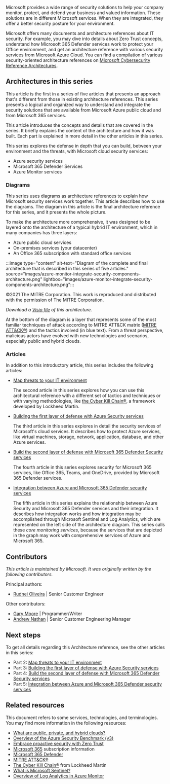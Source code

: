 Microsoft provides a wide range of security solutions to help your company monitor, protect, and defend your business and valued information. These solutions are in different Microsoft services. When they are integrated, they offer a better security posture for your environment.

Microsoft offers many documents and architecture references about IT security. For example, you may dive into details about Zero Trust concepts, understand how Microsoft 365 Defender services work to protect your Office environment, and get an architecture reference with various security services from Microsoft Azure Cloud. You can find a compilation of various security-oriented architecture references on [Microsoft Cybersecurity Reference Architectures](/security/cybersecurity-reference-architecture/mcra).


## Architectures in this series

This article is the first in a series of five articles that presents an approach that's different from those in existing architecture references. This series presents a logical and organized way to understand and integrate the security solutions that are available from Microsoft Azure public cloud and from Microsoft 365 services. 

This article introduces the concepts and details that are covered in the series. It briefly explains the content of the architecture and how it was built. Each part is explained in more detail in the other articles in this series.

This series explores the defense in depth that you can build, between your environment and the threats, with Microsoft cloud security services:

- Azure security services
- Microsoft 365 Defender Services
- Azure Monitor services

### Diagrams

This series uses diagrams as architecture references to explain how Microsoft security services work together. This article describes how to use the diagrams. The diagram in this article is the final architecture reference for this series, and it presents the whole picture. 

To make the architecture more comprehensive, it was designed to be layered onto the architecture of a typical hybrid IT environment, which in many companies has three layers:

- Azure public cloud services
- On-premises services (your datacenter)
- An Office 365 subscription with standard office services

:::image type="content" alt-text="Diagram of the complete and final architecture that is described in this series of five articles." source="images/azure-monitor-integrate-security-components-architecture.png" lightbox="images/azure-monitor-integrate-security-components-architecture.png":::

©2021 The MITRE Corporation. This work is reproduced and distributed with the permission of The MITRE Corporation.

*Download a [Visio file](https://arch-center.azureedge.net/azure-monitor-integrate-security-components.vsdm) of this architecture.*

At the bottom of the diagram is a layer that represents some of the most familiar techniques of attack according to MITRE ATT&CK matrix ([MITRE ATT&CK®](https://attack.mitre.org/)) and the tactics involved (in blue text). From a threat perspective, malicious actors have evolved with new technologies and scenarios, especially public and hybrid clouds. 

### Articles

In addition to this introductory article, this series includes the following articles:

- [Map threats to your IT environment](./customer-it-environment-threats.yml)

  The second article in this series explores how you can use this architectural reference with a different set of tactics and techniques or with varying methodologies, like [the Cyber Kill Chain®](https://www.lockheedmartin.com/en-us/capabilities/cyber/cyber-kill-chain.html), a framework developed by Lockheed Martin.


- [Building the first layer of defense with Azure Security services](./azure-security-build-first-layer-defense.yml)

  The third article in this series explores in detail the security services of Microsoft's cloud services. It describes how to protect Azure services, like virtual machines, storage, network, application, database, and other Azure services.

- [Build the second layer of defense with Microsoft 365 Defender Security services](./microsoft-365-defender-build-second-layer-defense.yml)

  The fourth article in this series explores security for Microsoft 365 services, like Office 365, Teams, and OneDrive, provided by Microsoft 365 Defender services.

- [Integration between Azure and Microsoft 365 Defender security services](./microsoft-365-defender-security-integrate-azure.yml)

  The fifth article in this series explains the relationship between Azure Security and Microsoft 365 Defender services and their integration. It describes how integration works and how integration may be accomplished through Microsoft Sentinel and Log Analytics, which are represented on the left side of the architecture diagram. This series calls these *core monitoring services*, because the services that are depicted in the graph may work with comprehensive services of Azure and Microsoft 365.


## Contributors

*This article is maintained by Microsoft. It was originally written by the following contributors.*

Principal authors: 

 * [Rudnei Oliveira](https://www.linkedin.com/in/rudnei-r-oliveira-69443523) | Senior Customer Engineer

Other contributors: 

 * [Gary Moore](https://www.linkedin.com/in/gwmoore) | Programmer/Writer
 * [Andrew Nathan](https://www.linkedin.com/in/andrew-nathan) | Senior Customer Engineering Manager


## Next steps

To get all details regarding this Architecture reference, see the other articles in this series:

- Part 2: [Map threats to your IT environment](./customer-it-environment-threats.yml)
- Part 3: [Building the first layer of defense with Azure Security services](./azure-security-build-first-layer-defense.yml)
- Part 4: [Build the second layer of defense with Microsoft 365 Defender Security services](./microsoft-365-defender-build-second-layer-defense.yml)
- Part 5: [Integration between Azure and Microsoft 365 Defender security services](./microsoft-365-defender-security-integrate-azure.yml)

## Related resources

This document refers to some services, technologies, and terminologies. You may find more information in the following resources:

- [What are public, private, and hybrid clouds?](https://azure.microsoft.com/overview/what-are-private-public-hybrid-clouds/)
- [Overview of the Azure Security Benchmark (v3)](/security/benchmark/azure/overview)
- [Embrace proactive security with Zero Trust](https://www.microsoft.com/security/business/zero-trust)
- [Microsoft 365](https://www.microsoft.com/microsoft-365) subscription information
- [Microsoft 365 Defender](https://www.microsoft.com/security/business/threat-protection/microsoft-365-defender)
- [MITRE ATT&CK®](https://attack.mitre.org/)
- [The Cyber Kill Chain®](https://www.lockheedmartin.com/en-us/capabilities/cyber/cyber-kill-chain.html) from Lockheed Martin
- [What is Microsoft Sentinel?](/azure/sentinel/overview)
- [Overview of Log Analytics in Azure Monitor](/azure/azure-monitor/logs/log-analytics-overview)

